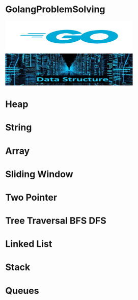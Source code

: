 # GolangProblemSolving

<img src= "logos/gologo.png" width="400" height="100" />   <img src= "logos/dsa.jpeg" width="400" height="100" /> 


# Heap
# String

# Array

# Sliding Window

# Two Pointer

# Tree Traversal BFS DFS

# Linked List

# Stack

# Queues
